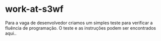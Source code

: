 # work-at-s3wf
Para a vaga de desenvolvedor criamos um simples teste para verificar a fluência de programação. O teste e as instruções podem ser encontrados aqui..
